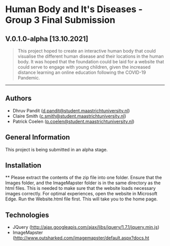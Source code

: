 # Human Body and It's Diseases - Group 3 Final Submission
## V.0.1.0-alpha [13.10.2021]

> This project hoped to create an interactive human body that could visualise the different human disease and their locations in the human body. It was hoped that the foundation could be laid for a website that could serve to engage with young children, given the increased distance learning an online education following the COVID-19 Pandemic.

***

## Authors

* Dhruv Pandit (d.pandit@student.maastrichtuniversity.nl)
* Claire Smith (c.smith@student.maastrichtuniversity.nl)
* Patrick Coelen (p.coelen@student.maastrichtuniversity.nl)

## General Information

This project is being submitted in an alpha stage.

## Installation
**
Please extract the contents of the zip file into one folder. Ensure that the Images folder, and the ImageMapster folder is in the same directory as the html files. This is needed to make sure that the website loads necessary images correctly. For optimal experiences, open the website in Microsoft Edge.
Run the Website.html file first. This will take you to the home page.

## Technologies

* JQuery (http://ajax.googleapis.com/ajax/libs/jquery/1.7.1/jquery.min.js)
* ImageMapster (http://www.outsharked.com/imagemapster/default.aspx?docs.ht
